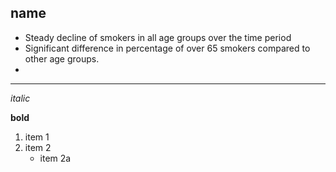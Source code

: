 
## name

* Steady decline of smokers in all age groups over the time period
* Significant difference in percentage of over 65 smokers compared to other age groups.
* 

----------

*italic*

**bold**

1. item 1
2. item 2
	- item 2a

	
	
	


